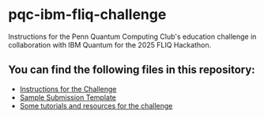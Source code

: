 # pqc-ibm-fliq-challenge

Instructions for the Penn Quantum Computing Club's education challenge in collaboration with IBM Quantum for the 2025 FLIQ Hackathon.

## You can find the following files in this repository:

- [Instructions for the Challenge](ChallengeInstructions.ipynb)  
- [Sample Submission Template](Sample_Submission.ipynb)  
- [Some tutorials and resources for the challenge](TutorialsAndResources.ipynb)  
